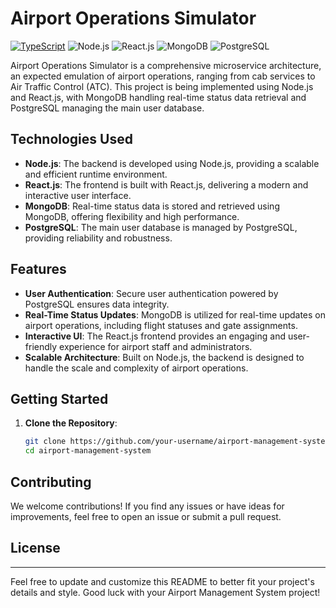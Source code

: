 # Airport Operations Simulator
[![TypeScript](https://badges.frapsoft.com/typescript/code/typescript.svg?v=101)](https://github.com/ellerbrock/typescript-badges/)
![Node.js](https://img.shields.io/badge/Node.js-14.x-green)
![React.js](https://img.shields.io/badge/React.js-17.x-blue)
![MongoDB](https://img.shields.io/badge/MongoDB-latest-brightgreen)
![PostgreSQL](https://img.shields.io/badge/PostgreSQL-13.x-blue)

Airport Operations Simulator is a comprehensive microservice architecture, an expected emulation of airport operations, ranging from cab services to Air Traffic Control (ATC). This project is being implemented using Node.js and React.js, with MongoDB handling real-time status data retrieval and PostgreSQL managing the main user database.

## Technologies Used

- **Node.js**: The backend is developed using Node.js, providing a scalable and efficient runtime environment.
- **React.js**: The frontend is built with React.js, delivering a modern and interactive user interface.
- **MongoDB**: Real-time status data is stored and retrieved using MongoDB, offering flexibility and high performance.
- **PostgreSQL**: The main user database is managed by PostgreSQL, providing reliability and robustness.

## Features

- **User Authentication**: Secure user authentication powered by PostgreSQL ensures data integrity.
- **Real-Time Status Updates**: MongoDB is utilized for real-time updates on airport operations, including flight statuses and gate assignments.
- **Interactive UI**: The React.js frontend provides an engaging and user-friendly experience for airport staff and administrators.
- **Scalable Architecture**: Built on Node.js, the backend is designed to handle the scale and complexity of airport operations.

## Getting Started

1. **Clone the Repository**:

    ```bash
    git clone https://github.com/your-username/airport-management-system.git
    cd airport-management-system
    ```

<!-- 2. **Install Dependencies**:

    ```bash
    cd frontend
    npm install
    cd ../backend
    npm install
    ```

3. **Run the Application**:

    ```bash
    # Start the frontend
    cd frontend
    npm start

    # Start the backend
    cd ../backend
    npm start
    ``` -->

<!-- 4. **Open in Browser**:

    Visit [http://localhost:3000](http://localhost:3000) to access the Airport Management System. -->

## Contributing

We welcome contributions! If you find any issues or have ideas for improvements, feel free to open an issue or submit a pull request.

## License

<!-- This project is licensed under the [MIT License](LICENSE). -->

---

Feel free to update and customize this README to better fit your project's details and style. Good luck with your Airport Management System project!
